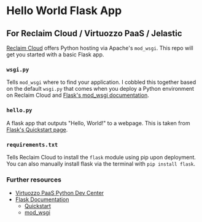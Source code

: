 # Hello World Flask App
## For Reclaim Cloud / Virtuozzo PaaS / Jelastic

[Reclaim Cloud](https://reclaim.cloud) offers Python hosting via Apache's `mod_wsgi`. This repo will get you started with a basic Flask app.

### `wsgi.py`
Tells `mod_wsgi` where to find your application. I cobbled this together based on the default `wsgi.py` that comes when you deploy a Python environment on Reclaim Cloud and [Flask's mod_wsgi documentation](https://flask.palletsprojects.com/en/2.2.x/deploying/mod_wsgi/).

### `hello.py`
A flask app that outputs "Hello, World!" to a webpage. This is taken from [Flask's Quickstart page](https://flask.palletsprojects.com/en/2.2.x/quickstart/).

### `requirements.txt`
Tells Reclaim Cloud to install the `flask` module using pip upon deployment. You can also manually install flask via the terminal with `pip install flask`.

### Further resources
- [Virtuozzo PaaS Python Dev Center](https://www.virtuozzo.com/application-platform-docs/python-center/)
- [Flask Documentation](https://flask.palletsprojects.com/en/2.2.x/)
  - [Quickstart](https://flask.palletsprojects.com/en/2.2.x/quickstart/)
  - [mod_wsgi](https://flask.palletsprojects.com/en/2.2.x/deploying/mod_wsgi/)
